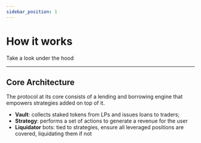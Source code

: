 ```yaml
---
sidebar_position: 1
---
```


# How it works
Take a look under the hood

---

## Core Architecture

The protocol at its core consists of a lending and borrowing engine that empowers strategies added on top of it.
* **Vault**: collects staked tokens from LPs and issues loans to traders;
* **Strategy**: performs a set of actions to generate a revenue for the user
* **Liquidator** bots: tied to strategies, ensure all leveraged positions are covered, liquidating them if not
